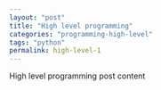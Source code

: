 ```yaml
---
layout: "post"
title: "High level programming"
categories: "programming-high-level"
tags: "python"
permalink: high-level-1
---
```


High level programming post content